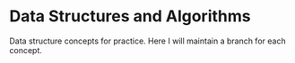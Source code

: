 # Data Structures and Algorithms
Data structure concepts for practice. Here I will maintain a branch for each concept.
